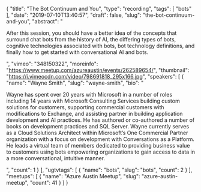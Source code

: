{
  "title": "The Bot Continuum and You",
  "type": "recording",
  "tags": [
    "bots"
  ],
  "date": "2019-07-10T13:40:57",
  "draft": false,
  "slug": "the-bot-continuum-and-you",
  "abstract": "<p>After this session, you should have a better idea of the concepts that surround chat bots from the history of AI, the differing types of bots, cognitive technologies associated with bots, bot technology definitions, and finally how to get started with conversational AI and bots.</p>",
  "vimeo": "348150322",
  "moreinfo": "https://www.meetup.com/azureaustin/events/262589654/",
  "thumbnail": "https://i.vimeocdn.com/video/798691818_295x166.jpg",
  "speakers": [
    {
      "name": "Wayne Smith",
      "slug": "wayne-smith",
      "bio": "<p>Wayne has spent over 20 years with Microsoft in a number of roles including 14 years with Microsoft Consulting Services building custom solutions for customers, supporting commercial customers with modifications to Exchange, and assisting partner in building application development and AI practices. He has authored or co-authored a number of books on development practices and SQL Server. Wayne currently serves as a Cloud Solutions Architect within Microsoft’s One Commercial Partner organization with a focus on development with Conversations as a Platform. He leads a virtual team of members dedicated to providing business value to customers using bots empowering organizations to gain access to data in a more conversational, intuitive manner.</p>",
      "count": 1
    }
  ],
  "ugtvtags": [
    {
      "name": "bots",
      "slug": "bots",
      "count": 2
    }
  ],
  "meetups": [
    {
      "name": "Azure Austin Meetup",
      "slug": "azure-austin-meetup",
      "count": 41
    }
  ]
}